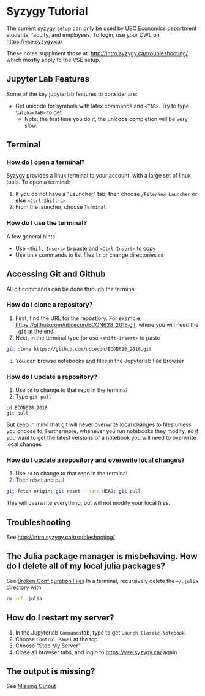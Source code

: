 # Syzygy Tutorial

The current syzygy setup can only be used by UBC Economics department students, faculty, and employees.  To login, use your CWL on https://vse.syzygy.ca/ 

These notes supplment those at: http://intro.syzygy.ca/troubleshooting/ which mostly apply to the VSE setup.

## Jupyter Lab Features
Some of the key jupyterlab features to consider are:
- Get unicode for symbols with latex commands and `<TAB>`.  Try to type `\alpha<TAB>` to get 
  - Note: the first time you do it, the unicode completion will be very slow.

## Terminal

### How do I open a terminal?
Syzygy provides a linux terminal to your account, with a large set of linux tools.  To open a terminal:
1. If you do not have a "Launcher" tab, then choose `/File/New Launcher` or else `<Ctrl-Shift-L>`
2. From the launcher, choose `Terminal`

### How do I use the terminal?
A few general hints
- Use `<Shift-Insert>` to paste and `<Ctrl-Insert>` to copy
- Use unix commands to list files `ls` or change directories `cd`

## Accessing Git and Github
All git commands can be done through the terminal

### How do I clone a repository?
1. First, find the URL for the repostiory.  For example, https://github.com/ubcecon/ECON628_2018.git, where you will need the `.git` at the end.
2. Next, in the terminal type (or use `<shift-insert>` to paste
```bash
git clone https://github.com/ubcecon/ECON628_2018.git
```
3. You can browse notebooks and files in the Jupyterlab File Browser

### How do I update a repository?
1. Use `cd` to change to that repo in the terminal
2. Type `git pull`
```
cd ECON628_2018
git pull
```
But keep in mind that git will never overwrite local changes to files unless you choose to.  Furthermore, whenever you run notebooks they modify, so if you want to get the latest versions of a notebook you will need to overwrite local changes

### How do I update a repository and overwrite local changes?
1. Use `cd` to change to that repo in the terminal
2. Then reset and pull
```bash
git fetch origin; git reset --hard HEAD; git pull
```
This will overwrite everything, but will not modify your local files.

## Troubleshooting
See http://intro.syzygy.ca/troubleshooting/

## The Julia package manager is misbehaving.  How do I delete all of my local julia packages?

See [Broken Configuration Files](http://intro.syzygy.ca/troubleshooting/#broken-configuration-files)
In a terminal, recursively delete the `~/.julia` directory with
```bash
rm -rf .julia
```

## How do I restart my server?
1. In the Jupyterlab  `Commands`tab, type to get `Launch Classic Notebook`.
2. Choose `Control Panel` at the top
3. Choose "Stop My Server" 
4. Close all browser tabs, and login to https://vse.syzygy.ca/ again

## The output is missing?
See [Missing Output](http://intro.syzygy.ca/troubleshooting/#missing-output)

